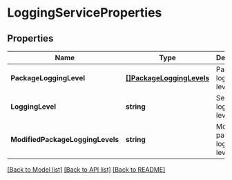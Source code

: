 # LoggingServiceProperties

## Properties
Name | Type | Description | Notes
------------ | ------------- | ------------- | -------------
**PackageLoggingLevel** | [**[]PackageLoggingLevels**](PackageLoggingLevels.md) | Package logging levels | [optional] [default to null]
**LoggingLevel** | **string** | Service logging level | [default to null]
**ModifiedPackageLoggingLevels** | **string** | Modified package logging levels | [optional] [default to null]

[[Back to Model list]](../README.md#documentation-for-models) [[Back to API list]](../README.md#documentation-for-api-endpoints) [[Back to README]](../README.md)

